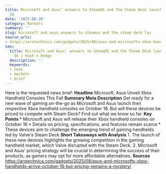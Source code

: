 ```yaml
---
title: Microsoft and Asus’ answers to SteamOS and the Steam Deck launch on October
  16
date: '2025-08-20'
category: Markets
summary: ''
slug: microsoft and asus answers to steamos and the steam deck lau
source_urls:
- https://arstechnica.com/gadgets/2025/08/asus-and-microsofts-xbox-handhelds-arrive-october-16-but-pricing-remains-a-mystery/
seo:
  title: Microsoft and Asus’ answers to SteamOS and the Steam Deck launch on October
    16 | Hash n Hedge
  description: ''
  keywords:
  - news
  - markets
  - brief
---
```


Here is the requested news brief:  **Headline** Microsoft, Asus Unveil Xbox Handheld Consoles This Fall  **Summary Meta Description** Get ready for a new wave of gaming on-the-go as Microsoft and Asus launch their respective Xbox handheld consoles on October 16. But will these devices be priced to compete with Steam Deck? Find out what we know so far.  **Key Points**  * Microsoft and Asus will release their Xbox handheld consoles on October 16 * Details on pricing, specifications, and features remain scarce * These devices aim to challenge the emerging trend of gaming handhelds led by Valve's Steam Deck  **Short Takeaways with Analysis**  1. The launch of these new devices highlights the growing competition in the gaming handheld market, which Valve disrupted with the Steam Deck. 2. Microsoft and Asus' pricing strategy will be crucial in determining the success of their products, as gamers may opt for more affordable alternatives.  **Sources** https://arstechnica.com/gadgets/2025/08/asus-and-microsofts-xbox-handhelds-arrive-october-16-but-pricing-remains-a-mystery/ 

